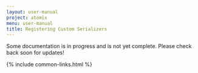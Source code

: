 ```yaml
---
layout: user-manual
project: atomix
menu: user-manual
title: Registering Custom Serializers
---
```


Some documentation is in progress and is not yet complete. Please check back soon for updates!

{% include common-links.html %}
